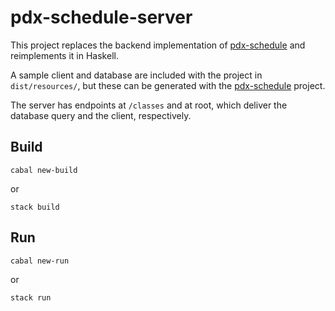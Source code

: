 # pdx-schedule-server

This project replaces the backend implementation of [pdx-schedule](https://github.com/michaelheyman/pdx-schedule/) and reimplements it in Haskell.

A sample client and database are included with the project in `dist/resources/`, but these can be generated with the [pdx-schedule](https://github.com/michaelheyman/pdx-schedule/) project.

The server has endpoints at `/classes` and at root, which deliver the database query and the client, respectively.

## Build

```
cabal new-build
```
 
or

```
stack build
```

## Run

```
cabal new-run
```

or

```
stack run
```

